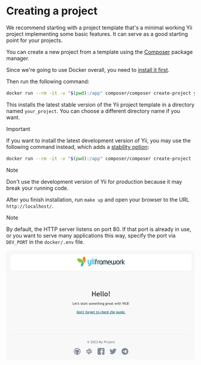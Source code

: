 # Creating a project

We recommend starting with a project template that's a minimal working Yii project implementing some basic features.
It can serve as a good starting point for your projects.

You can create a new project from a template using the [Composer](https://getcomposer.org) package manager.

Since we're going to use Docker overall, you need to [install it first](https://docs.docker.com/get-started/get-docker/).

Then run the following command:

```sh
docker run --rm -it -v "$(pwd):/app" composer/composer create-project yiisoft/app your_project
```

This installs the latest stable version of the Yii project template in a directory named `your_project`.
You can choose a different directory name if you want.

> [!IMPORTANT]
> If you want to install the latest development version of Yii, you may use the following command instead,
> which adds a [stability option](https://getcomposer.org/doc/04-schema.md#minimum-stability):
>
> ```bash
> docker run --rm -it -v "$(pwd):/app" composer/composer create-project --stability=dev yiisoft/app your_project
> ```


> [!NOTE]
> Don't use the development version of Yii for production because it may break your running code.

After you finish installation, run `make up` and open your browser to the URL `http://localhost/`.

> [!NOTE]
> By default, the HTTP server listens on port 80. If that port is already in use, or you want to 
> serve many applications this way, specify the port via `DEV_PORT` in the `docker/.env` file.

![Successful Installation of Yii](img/app-installed.png)

